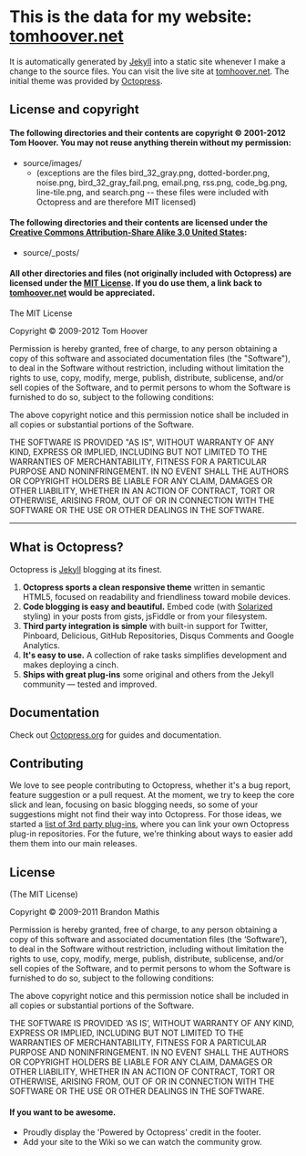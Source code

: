 # This is the data for my website: [tomhoover.net](http://tomhoover.net)

It is automatically generated by [Jekyll](http://github.com/mojombo/jekyll) into a static site whenever I make a change to the source files.  You can visit the live site at [tomhoover.net](http://tomhoover.net).  The initial theme was provided by [Octopress](http://github.com/imathis/octopress).

## License and copyright

#### The following directories and their contents are copyright © 2001-2012 Tom Hoover. You may not reuse anything therein without my permission:

* source/images/
    * (exceptions are the files bird_32_gray.png, dotted-border.png, noise.png, bird_32_gray_fail.png, email.png, rss.png, code_bg.png, line-tile.png, and search.png -- these files were included with Octopress and are therefore MIT licensed)

#### The following directories and their contents are licensed under the [Creative Commons Attribution-Share Alike 3.0 United States](http://creativecommons.org/licenses/by-sa/3.0/us/):

* source/_posts/

#### All other directories and files (not originally included with Octopress) are licensed under the [MIT License](http://www.opensource.org/licenses/mit-license.php). If you do use them, a link back to [tomhoover.net](http://tomhoover.net) would be appreciated.

The MIT License

Copyright © 2009-2012 Tom Hoover

Permission is hereby granted, free of charge, to any person obtaining a copy of this software and associated documentation files (the "Software"), to deal in the Software without restriction, including without limitation the rights to use, copy, modify, merge, publish, distribute, sublicense, and/or sell copies of the Software, and to permit persons to whom the Software is furnished to do so, subject to the following conditions:

The above copyright notice and this permission notice shall be included in all copies or substantial portions of the Software.

THE SOFTWARE IS PROVIDED "AS IS", WITHOUT WARRANTY OF ANY KIND, EXPRESS OR IMPLIED, INCLUDING BUT NOT LIMITED TO THE WARRANTIES OF MERCHANTABILITY, FITNESS FOR A PARTICULAR PURPOSE AND NONINFRINGEMENT. IN NO EVENT SHALL THE AUTHORS OR COPYRIGHT HOLDERS BE LIABLE FOR ANY CLAIM, DAMAGES OR OTHER LIABILITY, WHETHER IN AN ACTION OF CONTRACT, TORT OR OTHERWISE, ARISING FROM, OUT OF OR IN CONNECTION WITH THE SOFTWARE OR THE USE OR OTHER DEALINGS IN THE SOFTWARE.

-----

## What is Octopress?

Octopress is [Jekyll](https://github.com/mojombo/jekyll) blogging at its finest.

1. **Octopress sports a clean responsive theme** written in semantic HTML5, focused on readability and friendliness toward mobile devices.
2. **Code blogging is easy and beautiful.** Embed code (with [Solarized](http://ethanschoonover.com/solarized) styling) in your posts from gists, jsFiddle or from your filesystem.
3. **Third party integration is simple** with built-in support for Twitter, Pinboard, Delicious, GitHub Repositories, Disqus Comments and Google Analytics.
4. **It's easy to use.** A collection of rake tasks simplifies development and makes deploying a cinch.
5. **Ships with great plug-ins** some original and others from the Jekyll community &mdash; tested and improved.


## Documentation

Check out [Octopress.org](http://octopress.org/docs) for guides and documentation.


## Contributing

We love to see people contributing to Octopress, whether it's a bug report, feature suggestion or a pull request. At the moment, we try to keep the core slick and lean, focusing on basic blogging needs, so some of your suggestions might not find their way into Octopress. For those ideas, we started a [list of 3rd party plug-ins](https://github.com/imathis/octopress/wiki/3rd-party-plug-ins), where you can link your own Octopress plug-in repositories. For the future, we're thinking about ways to easier add them them into our main releases.


## License
(The MIT License)

Copyright © 2009-2011 Brandon Mathis

Permission is hereby granted, free of charge, to any person obtaining a copy of this software and associated documentation files (the ‘Software’), to deal in the Software without restriction, including without limitation the rights to use, copy, modify, merge, publish, distribute, sublicense, and/or sell copies of the Software, and to permit persons to whom the Software is furnished to do so, subject to the following conditions:

The above copyright notice and this permission notice shall be included in all copies or substantial portions of the Software.

THE SOFTWARE IS PROVIDED ‘AS IS’, WITHOUT WARRANTY OF ANY KIND, EXPRESS OR IMPLIED, INCLUDING BUT NOT LIMITED TO THE WARRANTIES OF MERCHANTABILITY, FITNESS FOR A PARTICULAR PURPOSE AND NONINFRINGEMENT. IN NO EVENT SHALL THE AUTHORS OR COPYRIGHT HOLDERS BE LIABLE FOR ANY CLAIM, DAMAGES OR OTHER LIABILITY, WHETHER IN AN ACTION OF CONTRACT, TORT OR OTHERWISE, ARISING FROM, OUT OF OR IN CONNECTION WITH THE SOFTWARE OR THE USE OR OTHER DEALINGS IN THE SOFTWARE.


#### If you want to be awesome.
- Proudly display the 'Powered by Octopress' credit in the footer.
- Add your site to the Wiki so we can watch the community grow.
